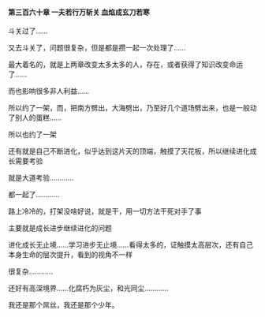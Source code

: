 #### 第三百六十章 一夫若行万斩关 血焰成玄刀若寒

斗关过了……

又去斗关了，问题很复杂，但是都是攒一起一次处理了……

最大着名的，就是上两章改变太多太多的人，存在，或者获得了知识改变命运了……

而也影响很多非人利益……

所以约了一架，而，把南方劈出，大海劈出，乃至好几个道场劈出来，也是一般动了别人的蛋糕……

所以也约了一架

还有就是自己不断进化，似乎达到这片天的顶端，触摸了天花板，所以继续进化成长需要考验

就是大道考验…………

都一起了…………


路上冷冷的，打架没啥好说，就是干，用一切方法干死对手了事


主要就是成长进步继续进化的问题

进化成长无止境……学习进步无止境……看得太多的，证触摸太高层次，还有自己本身生命的层次提升，看到的视角不一样

很复杂…………

还好有高深境界……化腐朽为灰尘，和光同尘…………

我还是那个屌丝，我还是那个少年。


